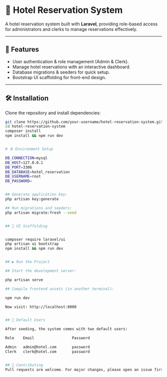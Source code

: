 # 🏨 Hotel Reservation System

A hotel reservation system built with **Laravel**, providing role-based access for administrators and clerks to manage reservations effectively.

---

## 🚀 Features

-   User authentication & role management (Admin & Clerk).
-   Manage hotel reservations with an interactive dashboard.
-   Database migrations & seeders for quick setup.
-   Bootstrap UI scaffolding for front-end design.

---

## 🛠️ Installation

Clone the repository and install dependencies:

```bash
git clone https://github.com/your-username/hotel-reservation-system.git
cd hotel-reservation-system
composer install
npm install && npm run dev


# ⚙️ Environment Setup

DB_CONNECTION=mysql
DB_HOST=127.0.0.1
DB_PORT=3306
DB_DATABASE=hotel_reservation
DB_USERNAME=root
DB_PASSWORD=


## Generate application key:
php artisan key:generate

## Run migrations and seeders:
php artisan migrate:fresh --seed


## 🎨 UI Scaffolding


composer require laravel/ui
php artisan ui bootstrap
npm install && npm run dev


## ▶️ Run the Project

## Start the development server:

php artisan serve

## Compile frontend assets (in another terminal):

npm run dev

Now visit: http://localhost:8000


## 👤 Default Users

After seeding, the system comes with two default users:

Role	Email	              Password

Admin	admin@hotel.com	      password
Clerk	clerk@hotel.com	      password


## 🤝 Contributing
Pull requests are welcome. For major changes, please open an issue first to discuss what you’d like to change.
```
